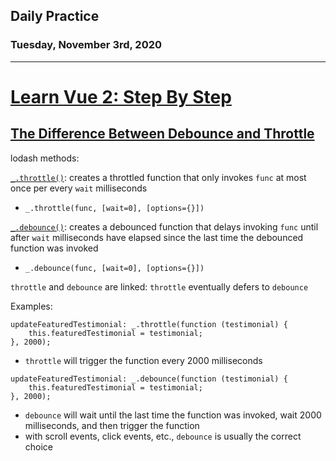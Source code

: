 ## Daily Practice
### Tuesday, November 3rd, 2020
---


# [Learn Vue 2: Step By Step](https://laracasts.com/series/learn-vue-2-step-by-step)


## [The Difference Between Debounce and Throttle](https://laracasts.com/series/learn-vue-2-step-by-step/episodes/36)

lodash methods:  

[`_.throttle()`](https://lodash.com/docs/4.17.15#throttle): creates a throttled function that only invokes `func` at most once per every `wait` milliseconds  
- `_.throttle(func, [wait=0], [options={}])`


[`_.debounce()`](https://lodash.com/docs/4.17.15#debounce): creates a debounced function that delays invoking `func` until after `wait` milliseconds have elapsed since the last time the debounced function was invoked
- `_.debounce(func, [wait=0], [options={}])`


`throttle` and `debounce` are linked: `throttle` eventually defers to `debounce`

Examples:
```
updateFeaturedTestimonial: _.throttle(function (testimonial) {
    this.featuredTestimonial = testimonial;
}, 2000);
```
- `throttle` will trigger the function every 2000 milliseconds



```
updateFeaturedTestimonial: _.debounce(function (testimonial) {
    this.featuredTestimonial = testimonial;
}, 2000);
```
- `debounce` will wait until the last time the function was invoked, wait 2000 milliseconds, and then trigger the function
- with scroll events, click events, etc., `debounce` is usually the correct choice
